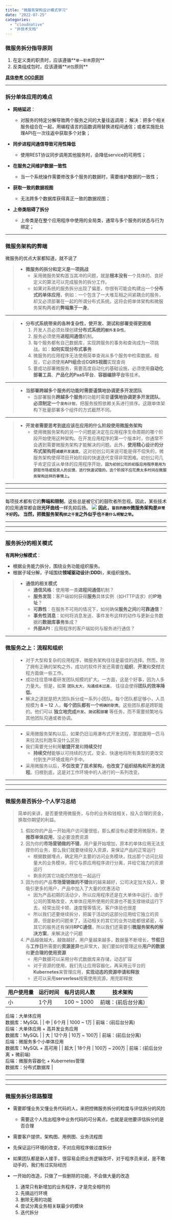 ```yaml
---
title: "微服务架构设计模式学习"
date: "2022-07-25"
categories: 
  - "cloudnative"
  - "非技术文档"
---
```


### 微服务拆分指导原则

1. 在定义类的职责时，应该遵循**`单一职责`原则**
2. 反类组成包时，应该遵循**`闭包`原则**

**[具体参考 OOD原则](http://www.dev-share.top/2017/11/16/%e8%ae%be%e8%ae%a1%e6%a8%a1%e5%bc%8f-%e5%8e%9f%e5%88%99/ "具体参考 OOD原则")**

* * *

### 拆分单体应用的难点

- **网络延迟**：
    
    - 对服务的特定分解导致两个服务之间的大量往返调用； 解决：把多个相关服务组合在一起，用编程语言的函数调用替换进程间通信；或者实施批处理API在一次往返中获取多个对象；
- **同步进程间通信导致可用性降低**
    
    - 使用REST协议同步调用其他服务时，会降低service的可用性；
- **在服务之间维护数据一致性**
    
    - 当一个系统操作需要修改多个服务的数据时，需要维护数据的一致性；
- **获取一致的数据视图**
    
    - 无法跨多个数据库获得真正一致的数据视图；
- **上帝类阻碍了拆分**
    
    - 上帝类是在整个应用程序中使用的全局类，通常与多个服务的状态与行为绑定；

* * *

### 微服务架构的弊端

微服务的优点大家都知道，就不说了

> - **微服务的拆分和定义是一项挑战**
>     - 采用微服务架构首当其冲的问题，就是**根本没有**一个具体的、良好定义的算法可以完成服务的拆分工作。
>     - 如果对系统的服务拆分出现了偏差，你很有可能会构建出一个**分布式的单体应用**，例如：一个包含了一大堆互相之间紧耦合的服务，却又必须部署在一起的所谓分布式系统。这将会把单体架构和微服务架构两者的**弊端集于一身**。

* * *

> - **分布式系统带来的各种复杂性，使开发、测试和部署变得更困难**
>     1. 开发人员必须处理创建**分布式系统的`额外复杂性`**。
>     2. 服务必须使用**进程间通信**机制。
>     3. 每个服务都有自己数据库，实现跨服务的事务和查询成为一项挑战。如：**如何实现分布式事务**
>     4. 微服务的应用程序无法使用简单查询从多个服务中检索数据。相反，它必须使用**API组合**或**CQRS视图**实现查询
>     5. 要成功部署微服务，需要高度自动化的基础设施，必须使用**自动化部署工具**、**产品化的PaaS平台**、**容器编排平台**等技术。

* * *

> - **当部署跨越多个服务的功能时需要谨慎地协调更多开发团队**
>     - 当部署服务**跨越多个服务**的功能时需要**谨慎地协调更多开发团队**。**必须制定一个`发布计划`**，把服务按照依赖关系进行排序。这跟单体架构下批量部署多个组件的方式截然不同。

* * *

> - **开发者需要思考到底应该在应用的什么阶段使用微服务架构**
>     - 使用微服务架构的另一个问题是决定在应用程序生命周期的哪个阶段开始使用这种架构。在开发应用程序的第一个版本时，你通常不会遇到需要微服务架构才能解决的问题。此外，**使用精心设计的分布式架构将`减缓开发速度`**。这对初创公司来说可能是得不偿失的，微服务架构使得项目开始阶段的快速迭代变得非常困难。初创公司几乎肯定应该从单体的应用程序开始，**`因为初创公司的初版应用程序是用为获取市场或投资人的反馈、进行快速试错的，这个阶段不应花费太多时间在微服务架构这样的事情上`。**

* * *

* * *

* * *

每项技术都有它的**弊端和限制**，这些总是被它们的鼓吹者所忽视。因此，某些技术的应用通常都会跟**光环曲线**一样先抑后扬。 ![](images/%E5%85%89%E7%8E%AF%E6%9B%B2%E7%BA%BF.jpg) **因此，`盲目的鼓吹`微服务架构是`非常不好`的。** **当然，把微服务架构`拒之千里`之外似乎也`不是什么明智之举`。**

* * *

* * *

* * *

### 服务拆分的相关模式

**有两种分解模式**：

- 根据业务能力拆分，围绕业务功能组织服务。
- 根据子域分解，子域围绕**领域驱动设计**(**DDD**)，来组织服务。

> - **通信的相关模式**
>     - **通信风格**：使用哪一类**进程间通信**机制？
>     - **服务发现**：客户端如何获得**服务**具体实例（如HTTP请求）的**IP地址**？
>     - **可靠性**：在服务不可用的情况下，如何确保**服务之间**的**可靠通信**？
>     - **事务性消息**：如何将消息发送、事件发布这样的动作与更新业务数据的**数据库事务**集成？
>     - **外部API**：应用程序的客户端如何与服务进行通信？

* * *

### 微服务之上：流程和组织

> - 对于大型和复杂的应用程序，微服务架构往往是最佳的选择。然而，除了拥有正确的架构之外，成功的软件开发还需要在**组织**、**开发**和**交付**流程方面做一些工作。
> - 成功往往意味着研发团队规模的扩大。一方面，这是个好事，因为人多力量大。但是，如果 **`团队太大`**，**`沟通成本过高`**， 往往会使得**团队的效率降低**。
> - 解决之道就是把大团队拆分成一系列小团队。每个团队都足够小，人员规模为 **8 ~ 12** 人。**每个团队都有一个`明确的职责`**。这些团队都是跨职能的。他们可以 **独立地完成`开发`、`测试`和`部署`** 等任务，而不需要频繁地与其他团队沟通或者协调。

* * *

> - 采用微服务架构以后，如果仍旧沿用瀑布式开发流程，那就跟用一匹马来拉法拉利跑车没什么区别
> - 我们需要充分利用**敏捷开发**和**持续交付**
>     - **持续交付**能够以可持续的方式，安全、快速地将所有类型的更改交付到生产环境或用户手中。
> - 采用微服务以后，**不仅改变了技术架构，也改变了组织结构和开发的流程**。归根到底，这是对工作环境中的人进行的一系列改变。

* * *

* * *

* * *

### 微服务是否拆分-个人学习总结

> 简单的来讲，是否要使用微服务，与你的业务和钱相关，投入合理的资金，换取你期望的利益。
> 
> 1. 假如你的产品一开始用户访问量很低，那么都没有必要使用微服务，更**推荐单体应用**，没必要浪费资源
> 2. 因为你的**市场营销做的不错**，用户量开始增加，原本的单体应用无法支撑你的业务，那么我们就要继续投入资源，来保证产品的正常运行
>     - 根据数据埋点，确定用户主要的访问业务模块，找出那个访问比较量大的业务模块，将它与原应用程序进行分离，并给它独力的资源运行
>     - 剩余的其它功能仍然放在一起运行
> 3. 因为你的产品**市场营销做的不错**做的越来越好，公司决定加大投入，要吸引更多的用户，产品中加入了大量的优惠活动
>     - 因为产品初期的活动少，所以应用程序还是在大单体中运行，由于公司的策略改变，大单体应用所使用的资源也不能支撑继续运行下去，经常出现卡顿、速度慢等情况，客户体验也很差
>     - 所以我们还要继续拆分，把属于活动的这部分应用给它独立的资源，但是新的问题来了，活动相关的其它的业务功能都很紧密，与其它的服务还有保持**RPC通信**，所以我们还需要引**微服务架构的解决方案**，来解决这个问题
> 4. 产品越做越大，越做越好，用户量越来越多，数据量不断增长，**节假日**与**工作日**所需要的**资源差异**也非常大，我们要如何管理这些**用户的数据**和**更合理的使用资源**
>     - 用户数据可以采用分布式数据库来存储，动态扩容
>     - 对于资源的使用，我们先让应用容器化，再采用云平台的**Kubernetes**来管理应用，**实现动态的资源申请和释放**
>     - 还可以采用**serverless**按需使用资源，用完即释放

| 用户使用量 | 运行时间 | 每月访问人数 | 技术架构 |
| --- | --- | --- | --- |
| 小 | 1个月 | 100 ~ 1000 | 前端：(前后台分离)  
后端：大单体应用  
数据库：MySQL |
| 中 | 6个月 | 1000 ~ 1万 | 前端：(前后台分离)  
后端：大单体应用 + 高并发业务应用  
数据库：MySQL |
| 大 | 12个月 | 10万 ~ 100万 | 前端：(前后台分离)  
后端：微服务多个小单体应用  
数据库：MySQL + 高可用 |
| 超大 | 18个月 | 100万 ~ 200万 | 前端：(前后台分离 + 微前端)  
后端：微服务容器化 + Kubernetes管理  
数据库：分布式数据库 |

* * *

* * *

* * *

### **微服务拆分思路整理**

- 需要即懂业务又懂业务代码的人，来把控微服务拆分的粒度与评估拆分的风险
    
    - 需要这个人找出程序中业务代码的可分离点，也就是说他要评估拆分的是否合理
- 需要客户提供，架构图、用例图、业务流程图
- 先保证运行环境的改变，不对应用程序做过度拆分
- 如果团队都是新人接手，很容易会把业务逻辑改坏，对于程序员来说，是不敢动手的，我们有过实际经历
- 一开始的改造，只做了一些删除的功能，不会做大量的改造
    
    1. 通常只有新增加的业务程序，才是完全相符的
    2. 先搞运行环境
    3. 删除无用的功能
    4. 尝试分离业务相关联最少的模块
    5. 迭代拆分
